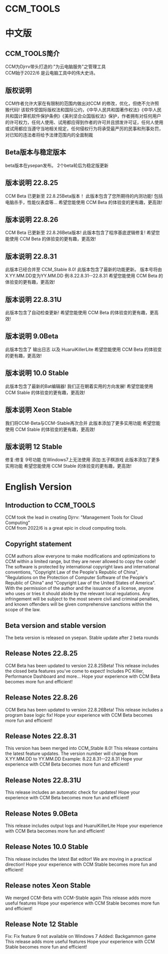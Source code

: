 # CCM_TOOLS
# 中文版
## CCM_TOOLS简介
CCM为Djrrv带头打造的:"为云电脑服务"之管理工具\
CCM始于2022/6 是云电脑工具中的伟大史诗。
## 版权说明
CCM作者允许大家在有限制的范围内做出对CCM 的修改，优化，但绝不允许照搬代码!
该软件受国际版权法和国际公约，《中华人民共和国著作权法》《中华人民共和国计算机软件保护条例》《美利坚合众国版权法》保护，作者拥有对任何用户的许可权力，任何人使用、试用都应得到作者的许可并且颁发许可证，任何人使用或试用都应当遵守当地相关规定，任何侵权行为将承受最严厉的民事和刑事处罚，对已知的违法者将给予法律范围内的全面制裁
## Beta版本与稳定版本
beta版本在ysepan发布。
2个beta轮后为稳定版更新
## 版本说明 22.8.25
CCM Beta 已更新至 22.8.25Beta版本！
此版本包含了您所期待的内测功能!
包括电脑杀手，性能仪表盘等...
希望您能使用 CCM Beta 的体验变的更有趣，更高效!
## 版本说明 22.8.26
CCM Beta 已更新至 22.8.26Beta版本!
此版本包含了程序基底逻辑修复!
希望您能使用 CCM Beta 的体验变的更有趣，更高效!
## 版本说明 22.8.31
此版本已经合并至 CCM_Stable 8.0!
此版本包含了最新的功能更新。
版本号将由X.YY.MM.DD变为YY.MM.DD
例:8.22.8.31--22.8.31
希望您能使用 CCM Beta 的体验变的更有趣，更高效!
## 版本说明 22.8.31U
此版本包含了自动检查更新!
希望您能使用 CCM Beta 的体验变的更有趣，更高效!
## 版本说明 9.0Beta
此版本包含了 输出日志 以及 HuaruiKillerLite
希望您能使用 CCM Beta 的体验变的更有趣，更高效!
## 版本说明 10.0 Stable
此版本包含了最新的Bat编辑器!
我们正在朝着实用的方向发展!
希望您能使用 CCM Stable 的体验变的更有趣，更高效!
## 版本说明 Xeon Stable
我们将CCM-Beta与CCM-Stable再次合并
此版本添加了更多实用功能
希望您能使用 CCM Stable 的体验变的更有趣，更高效!
## 版本说明 12 Stable
修复:修复 9号功能 在Windows7上无法使用
添加:五子棋游戏
此版本添加了更多实用功能
希望您能使用 CCM Stable 的体验变的更有趣，更高效!
# English Version
## Introduction to CCM_TOOLS
CCM took the lead in creating Djrrv: "Management Tools for Cloud Computing"\
CCM from 2022/6 is a great epic in cloud computing tools.
## Copyright statement
CCM authors allow everyone to make modifications and optimizations to CCM within a limited range, but they are never allowed to copy the code!
The software is protected by international copyright laws and international conventions, "Copyright Law of the People's Republic of China", "Regulations on the Protection of Computer Software of the People's Republic of China" and "Copyright Law of the United States of America". With the permission of the author and the issuance of a license, anyone who uses or tries it should abide by the relevant local regulations. Any infringement will be subject to the most severe civil and criminal penalties, and known offenders will be given comprehensive sanctions within the scope of the law.
## Beta version and stable version
The beta version is released on ysepan.
Stable update after 2 beta rounds
## Release Notes 22.8.25
CCM Beta has been updated to version 22.8.25Beta!
This release includes the closed beta features you've come to expect!
Includes PC Killer, Performance Dashboard and more...
Hope your experience with CCM Beta becomes more fun and efficient!
## Release Notes 22.8.26
CCM Beta has been updated to version 22.8.26Beta!
This release includes a program base logic fix!
Hope your experience with CCM Beta becomes more fun and efficient!
## Release Notes 22.8.31
This version has been merged into CCM_Stable 8.0!
This release contains the latest feature updates.
The version number will change from X.YY.MM.DD to YY.MM.DD
Example: 8.22.8.31--22.8.31
Hope your experience with CCM Beta becomes more fun and efficient!
## Release Notes 22.8.31U
This release includes an automatic check for updates!
Hope your experience with CCM Beta becomes more fun and efficient!
## Release Notes 9.0Beta
This release includes output logs and HuaruiKillerLite
Hope your experience with CCM Beta becomes more fun and efficient!
## Release Notes 10.0 Stable
This release includes the latest Bat editor!
We are moving in a practical direction!
Hope your experience with CCM Stable becomes more fun and efficient!
## Release notes Xeon Stable
We merged CCM-Beta with CCM-Stable again
This release adds more useful features
Hope your experience with CCM Stable becomes more fun and efficient!
## Release Note 12 Stable
Fix: Fix feature 9 not available on Windows 7
Added: Backgammon game
This release adds more useful features
Hope your experience with CCM Stable becomes more fun and efficient!
